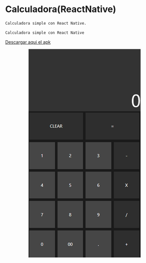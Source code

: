 # Calculadora(ReactNative)

```
Calculadora simple con React Native.

```

```
Calculadora simple con React Native

```

<a href="https://raw.githubusercontent.com/ronny-minda/Calculadora_ReactNative/master/assets/Calculadora.apk">Descargar aqui el apk</a>





<p align="center"><img src="./assets/Captura.png"/></p>
